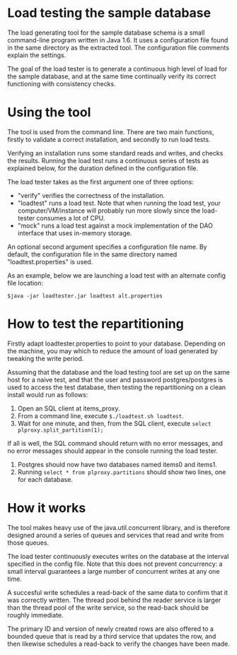 

# Load testing the sample database #

The load generating tool for the sample database schema is a small command-line program written in Java 1.6. It uses a configuration file found in the same directory as the extracted tool. The configuration file comments explain the settings.

The goal of the load tester is to generate a continuous high level of load for the sample database, and at the same time continually verify its correct functioning with consistency checks.

# Using the tool #

The tool is used from the command line. There are two main functions, firstly to validate a correct installation, and secondly to run load tests.

Verifying an installation runs some standard reads and writes, and checks the results. Running the load test runs a continuous series of tests as explained below, for the duration defined in the configuration file.

The load tester takes as the first argument one of three options:

  * "verify" verifies the correctness of the installation.
  * "loadtest" runs a load test. Note that when running the load test, your computer/VM/instance will probably run more slowly since the load-tester consumes a lot of CPU.
  * "mock" runs a load test against a mock implementation of the DAO interface that uses in-memory storage.

An optional second argument specifies a configuration file name. By default, the configuration file in the same directory named "loadtest.properties" is used.

As an example, below we are launching a load test with an alternate config file location:

```
$java -jar loadtester.jar loadtest alt.properties
```

# How to test the repartitioning #

Firstly adapt loadtester.properties to point to your database. Depending on the machine, you may which to reduce the amount of load generated by tweaking the write period.

Assuming that the database and the load testing tool are set up on the same host for a naive test, and that the user and password postgres/postgres is used to access the test database, then testing the repartitioning on a clean install would run as follows:

  1. Open an SQL client at items\_proxy.
  1. From a command line, execute `$./loadtest.sh loadtest`.
  1. Wait for one minute, and then, from the SQL client, execute `select plproxy.split_partition(1);`

If all is well, the SQL command should return with no error messages, and no error messages should appear in the console running the load tester.

  1. Postgres should now have two databases named items0 and items1.
  1. Running `select * from plproxy.partitions` should show two lines, one for each database.

# How it works #

The tool makes heavy use of the java.util.concurrent library, and is therefore designed around a series of queues and services that read and write from those queues.

The load tester continuously executes writes on the database at the interval specified in the config file. Note that this does not prevent concurrency: a small interval guarantees a large number of concurrent writes at any one time.

A succesful write schedules a read-back of the same data to confirm that it was correctly written. The thread pool behind the reader service is larger than the thread pool of the write service, so the read-back should be roughly immediate.

The primary ID and version of newly created rows are also offered to a bounded queue that is read by a third service that updates the row, and then likewise schedules a read-back to verify the changes have been made.


